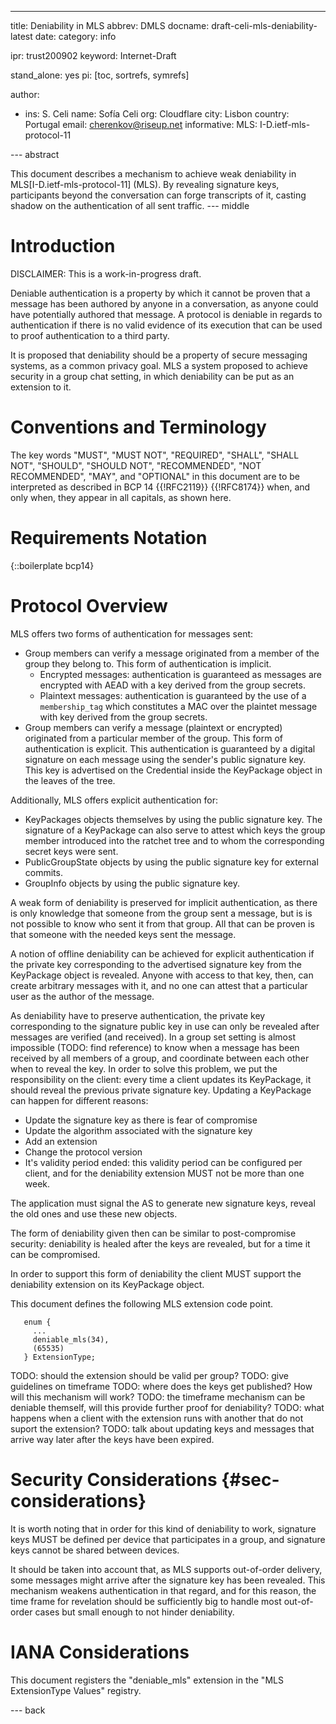 ---
title: Deniability in MLS
abbrev: DMLS
docname: draft-celi-mls-deniability-latest
date:
category: info

ipr: trust200902
keyword: Internet-Draft

stand_alone: yes
pi: [toc, sortrefs, symrefs]

author:
 -  ins: S. Celi
    name: Sofía Celi
    org: Cloudflare
    city: Lisbon
    country: Portugal
    email: cherenkov@riseup.net
informative:
  MLS: I-D.ietf-mls-protocol-11

--- abstract

This document describes a mechanism to achieve weak deniability
in MLS[I-D.ietf-mls-protocol-11] (MLS).  By revealing signature keys,
participants beyond the conversation can forge transcripts of it,
casting shadow on the authentication of all sent traffic.
--- middle

# Introduction

DISCLAIMER: This is a work-in-progress draft.

Deniable authentication is a property by which it cannot be proven
that a message has been authored by anyone in a conversation, as
anyone could have potentially authored that message. A protocol
is deniable in regards to authentication if there is no valid
evidence of its execution that can be used to proof authentication
to a third party.

It is proposed that deniability should be a property of secure
messaging systems, as a common privacy goal. MLS a system proposed
to achieve security in a group chat setting, in which deniability
can be put as an extension to it.

# Conventions and Terminology

The key words "MUST", "MUST NOT", "REQUIRED", "SHALL", "SHALL NOT",
"SHOULD", "SHOULD NOT", "RECOMMENDED", "NOT RECOMMENDED", "MAY", and
"OPTIONAL" in this document are to be interpreted as described in BCP
14 {{!RFC2119}} {{!RFC8174}} when, and only when, they appear in all
capitals, as shown here.

# Requirements Notation

{::boilerplate bcp14}

# Protocol Overview

MLS offers two forms of authentication for messages sent:

* Group members can verify a message originated from a member of the group
  they belong to. This form of authentication is implicit.
  * Encrypted messages: authentication is guaranteed as messages are
    encrypted with AEAD with a key derived from the group secrets.
  * Plaintext messages: authentication is guaranteed by the use of
    a `membership_tag` which constitutes a MAC over the plaintet message
    with key derived from the group secrets.
* Group members can verify a message (plaintext or encrypted) originated
  from a particular member of the group. This form of authentication is
  explicit. This authentication is guaranteed by a digital signature on
  each message using the sender's public signature key. This key
  is advertised on the Credential inside the KeyPackage object in the
  leaves of the tree.

Additionally, MLS offers explicit authentication for:

* KeyPackages objects themselves by using the public signature key.
  The signature of a KeyPackage can also serve to attest which keys
  the group member introduced into the ratchet tree and to whom the
  corresponding secret keys were sent.
* PublicGroupState objects by using the public signature key for
  external commits.
* GroupInfo objects by using the public signature key.

A weak form of deniability is preserved for implicit authentication, as
there is only knowledge that someone from the group sent a message, but
is is not possible to know who sent it from that group. All that can
be proven is that someone with the needed keys sent the message.

A notion of offline deniability can be achieved for explicit
authentication if the private key corresponding to the advertised
signature key from the KeyPackage object is revealed. Anyone with
access to that key, then, can create arbitrary messages with it,
and no one can attest that a particular user as the author of the
message.

As deniability have to preserve authentication, the private key
corresponding to the signature public key in use can only be
revealed after messages are verified (and received). In a group
set setting is almost impossible (TODO: find reference) to know
when a message has been received by all members of a group, and
coordinate between each other when to reveal the key. In order
to solve this problem, we put the responsibility on the client:
every time a client updates its KeyPackage, it should reveal the
previous private signature key. Updating a KeyPackage can happen
for different reasons:

* Update the signature key as there is fear of compromise
* Update the algorithm associated with the signature key
* Add an extension
* Change the protocol version
* It's validity period ended: this validity period can be configured
  per client, and for the deniability extension MUST not be more
  than one week.

The application must signal the AS to generate new signature keys,
reveal the old ones and use these new objects.

The form of deniability given then can be similar to post-compromise
security: deniability is healed after the keys are revealed, but
for a time it can be compromised.

In order to support this form of deniability the client MUST support
the deniability extension on its KeyPackage object.

This document defines the following MLS extension code point.

~~~~~~~~~~
   enum {
     ...
     deniable_mls(34),
     (65535)
   } ExtensionType;
~~~~~~~~~~

TODO: should the extension should be valid per group?
TODO: give guidelines on timeframe
TODO: where does the keys get published? How will this mechanism will work?
TODO: the timeframe mechanism can be deniable themself, will this provide
      further proof for deniability?
TODO: what happens when a client with the extension runs with another that
      do not suport the extension?
TODO: talk about updating keys and messages that arrive way later after
the keys have been expired.

# Security Considerations {#sec-considerations}

It is worth noting that in order for this kind of deniability to work,
signature keys MUST be defined per device that participates in a group, and
signature keys cannot be shared between devices.

It should be taken into account that, as MLS supports out-of-order delivery,
some messages might arrive after the signature key has been revealed.
This mechanism weakens authentication in that regard, and for this
reason, the time frame for revelation should be sufficiently big to handle
most out-of-order cases but small enough to not hinder deniability.

# IANA Considerations

This document registers the "deniable_mls" extension in the
"MLS ExtensionType Values" registry.

--- back
